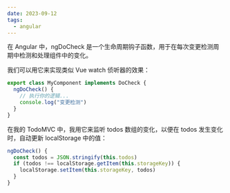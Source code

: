 ```yaml
---
date: 2023-09-12
tags:
  - angular
---
```


在 Angular 中，ngDoCheck 是一个生命周期钩子函数，用于在每次变更检测周期中检测和处理组件中的变化。

我们可以用它来实现类似 Vue watch 侦听器的效果：

```ts
export class MyComponent implements DoCheck {
  ngDoCheck() {
    // 执行你的逻辑...
    console.log("变更检测")
  }
}
```

在我的 TodoMVC 中，我用它来监听 todos 数组的变化，以便在 todos 发生变化时，自动更新 localStorage 中的值：

```ts
ngDoCheck() {
  const todos = JSON.stringify(this.todos)
  if (todos !== localStorage.getItem(this.storageKey)) {
    localStorage.setItem(this.storageKey, todos)
  }
}
```
